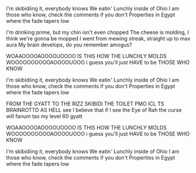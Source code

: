 I'm skibidiing it, everybody knows
We eatin' Lunchly inside of Ohio
I am those who know, check the comments if you don't
Properties in Egypt where the fade tapers low

I'm drinking prime, but my chin isn't even chopped
The cheese is molding, I think we're gonna be mopped
I went from mewing streak, straight up to max aura
My brain develops, do you remember amogus?

WOAAOOOOAOOOOUOOOO
IS THIS HOW THE LUNCHLY MOLDS
WOOOOOOOOOOAOOOOUOOO
i guess you'll just HAVE to be THOSE WHO KNOW

I'm skibidiing it, everybody knows
We eatin' Lunchly inside of Ohio
I am those who know, check the comments if you don't
Properties in Egypt where the fade tapers low

FROM THE GYATT
TO THE RIZZ
SKIBIDI
THE TOILET
PMO ICL TS BRAINROTTD AS HELL
see I believe that if I see the Eye of Rah
the curse will fanum tax my level 60 gyatt

WOAAOOOOAOOOOUOOOO
IS THIS HOW THE LUNCHLY MOLDS
WOOOOOOOOOOAOOOOUOOO
i guess you'll just HAVE to be THOSE WHO KNOW

I'm skibidiing it, everybody knows
We eatin' Lunchly inside of Ohio
I am those who know, check the comments if you don't
Properties in Egypt where the fade tapers low